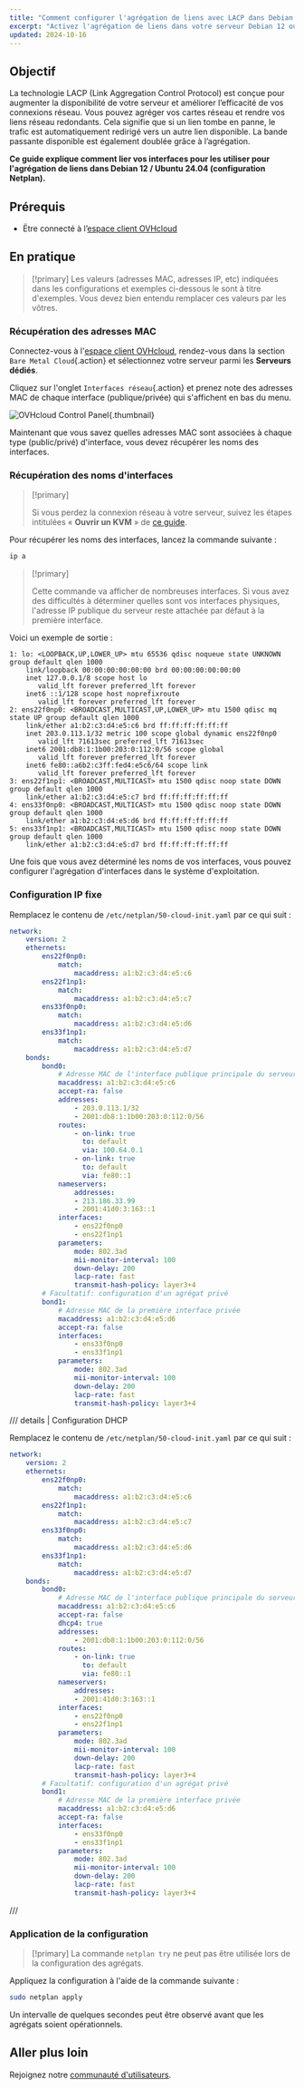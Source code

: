 ```yaml
---
title: "Comment configurer l'agrégation de liens avec LACP dans Debian 12 ou Ubuntu 24.04"
excerpt: "Activez l'agrégation de liens dans votre serveur Debian 12 ou Ubuntu 24.04 (Netplan) pour augmenter la disponibilité de votre serveur et augmenter l'efficacité de vos connexions réseau"
updated: 2024-10-16
---
```


<style>
details>summary {
    color:rgb(33, 153, 232) !important;
    cursor: pointer;
}
details>summary::before {
    content:'\25B6';
    padding-right:1ch;
}
details[open]>summary::before {
    content:'\25BC';
}
</style>

## Objectif

La technologie LACP (Link Aggregation Control Protocol) est conçue pour augmenter la disponibilité de votre serveur et améliorer l’efficacité de vos connexions réseau. Vous pouvez agréger vos cartes réseau et rendre vos liens réseau redondants. Cela signifie que si un lien tombe en panne, le trafic est automatiquement redirigé vers un autre lien disponible. La bande passante disponible est également doublée grâce à l’agrégation.

**Ce guide explique comment lier vos interfaces pour les utiliser pour l'agrégation de liens dans Debian 12 / Ubuntu 24.04 (configuration Netplan).**

## Prérequis

- Ëtre connecté à l’[espace client OVHcloud](/links/manager)

## En pratique

> [!primary]
> Les valeurs (adresses MAC, adresses IP, etc) indiquées dans les configurations et exemples ci-dessous le sont à titre d'exemples. Vous devez bien entendu remplacer ces valeurs par les vôtres.
>

### Récupération des adresses MAC

Connectez-vous à l'[espace client OVHcloud](/links/manager), rendez-vous dans la section `Bare Metal Cloud`{.action} et sélectionnez votre serveur parmi les **Serveurs dédiés**.

Cliquez sur l'onglet `Interfaces réseau`{.action} et prenez note des adresses MAC de chaque interface (publique/privée) qui s'affichent en bas du menu.

![OVHcloud Control Panel](images/ControlPanel.png){.thumbnail}

Maintenant que vous savez quelles adresses MAC sont associées à chaque type (public/privé) d'interface, vous devez récupérer les noms des interfaces.

### Récupération des noms d'interfaces

> [!primary]
>
> Si vous perdez la connexion réseau à votre serveur, suivez les étapes intitulées « **Ouvrir un KVM** » de [ce guide](/pages/bare_metal_cloud/dedicated_servers/using_ipmi_on_dedicated_servers).
>

Pour récupérer les noms des interfaces, lancez la commande suivante :

```bash
ip a
```

> [!primary]
>
> Cette commande va afficher de nombreuses interfaces. Si vous avez des difficultés à déterminer quelles sont vos interfaces physiques, l'adresse IP publique du serveur reste attachée par défaut à la première interface.
>

Voici un exemple de sortie :

```text
1: lo: <LOOPBACK,UP,LOWER_UP> mtu 65536 qdisc noqueue state UNKNOWN group default qlen 1000
    link/loopback 00:00:00:00:00:00 brd 00:00:00:00:00:00
    inet 127.0.0.1/8 scope host lo
       valid_lft forever preferred_lft forever
    inet6 ::1/128 scope host noprefixroute
       valid_lft forever preferred_lft forever
2: ens22f0np0: <BROADCAST,MULTICAST,UP,LOWER_UP> mtu 1500 qdisc mq state UP group default qlen 1000
    link/ether a1:b2:c3:d4:e5:c6 brd ff:ff:ff:ff:ff:ff
    inet 203.0.113.1/32 metric 100 scope global dynamic ens22f0np0
       valid_lft 71613sec preferred_lft 71613sec
    inet6 2001:db8:1:1b00:203:0:112:0/56 scope global
       valid_lft forever preferred_lft forever
    inet6 fe80::a6b2:c3ff:fed4:e5c6/64 scope link
       valid_lft forever preferred_lft forever
3: ens22f1np1: <BROADCAST,MULTICAST> mtu 1500 qdisc noop state DOWN group default qlen 1000
    link/ether a1:b2:c3:d4:e5:c7 brd ff:ff:ff:ff:ff:ff
4: ens33f0np0: <BROADCAST,MULTICAST> mtu 1500 qdisc noop state DOWN group default qlen 1000
    link/ether a1:b2:c3:d4:e5:d6 brd ff:ff:ff:ff:ff:ff
5: ens33f1np1: <BROADCAST,MULTICAST> mtu 1500 qdisc noop state DOWN group default qlen 1000
    link/ether a1:b2:c3:d4:e5:d7 brd ff:ff:ff:ff:ff:ff
```

Une fois que vous avez déterminé les noms de vos interfaces, vous pouvez configurer l'agrégation d'interfaces dans le système d'exploitation.

### Configuration IP fixe

Remplacez le contenu de `/etc/netplan/50-cloud-init.yaml` par ce qui suit :

```yaml
network:
    version: 2
    ethernets:
        ens22f0np0:
            match:
                macaddress: a1:b2:c3:d4:e5:c6
        ens22f1np1:
            match:
                macaddress: a1:b2:c3:d4:e5:c7
        ens33f0np0:
            match:
                macaddress: a1:b2:c3:d4:e5:d6
        ens33f1np1:
            match:
                macaddress: a1:b2:c3:d4:e5:d7
    bonds:
        bond0:
            # Adresse MAC de l'interface publique principale du serveur
            macaddress: a1:b2:c3:d4:e5:c6
            accept-ra: false
            addresses:
                - 203.0.113.1/32
                - 2001:db8:1:1b00:203:0:112:0/56
            routes:
                - on-link: true
                  to: default
                  via: 100.64.0.1
                - on-link: true
                  to: default
                  via: fe80::1
            nameservers:
                addresses:
                - 213.186.33.99
                - 2001:41d0:3:163::1
            interfaces:
                - ens22f0np0
                - ens22f1np1
            parameters:
                mode: 802.3ad
                mii-monitor-interval: 100
                down-delay: 200
                lacp-rate: fast
                transmit-hash-policy: layer3+4
        # Facultatif: configuration d'un agrégat privé
        bond1:
            # Adresse MAC de la première interface privée
            macaddress: a1:b2:c3:d4:e5:d6
            accept-ra: false
            interfaces:
                - ens33f0np0
                - ens33f1np1
            parameters:
                mode: 802.3ad
                mii-monitor-interval: 100
                down-delay: 200
                lacp-rate: fast
                transmit-hash-policy: layer3+4 
```

/// details | Configuration DHCP

Remplacez le contenu de `/etc/netplan/50-cloud-init.yaml` par ce qui suit :

```yaml
network:
    version: 2
    ethernets:
        ens22f0np0:
            match:
                macaddress: a1:b2:c3:d4:e5:c6
        ens22f1np1:
            match:
                macaddress: a1:b2:c3:d4:e5:c7
        ens33f0np0:
            match:
                macaddress: a1:b2:c3:d4:e5:d6
        ens33f1np1:
            match:
                macaddress: a1:b2:c3:d4:e5:d7
    bonds:
        bond0:
            # Adresse MAC de l'interface publique principale du serveur
            macaddress: a1:b2:c3:d4:e5:c6
            accept-ra: false
            dhcp4: true
            addresses:
                - 2001:db8:1:1b00:203:0:112:0/56
            routes:
                - on-link: true
                  to: default
                  via: fe80::1
            nameservers:
                addresses:
                - 2001:41d0:3:163::1
            interfaces:
                - ens22f0np0
                - ens22f1np1
            parameters:
                mode: 802.3ad
                mii-monitor-interval: 100
                down-delay: 200
                lacp-rate: fast
                transmit-hash-policy: layer3+4
        # Facultatif: configuration d'un agrégat privé
        bond1:
            # Adresse MAC de la première interface privée
            macaddress: a1:b2:c3:d4:e5:d6
            accept-ra: false
            interfaces:
                - ens33f0np0
                - ens33f1np1
            parameters:
                mode: 802.3ad
                mii-monitor-interval: 100
                down-delay: 200
                lacp-rate: fast
                transmit-hash-policy: layer3+4 
```

///

### Application de la configuration

> [!primary]
> La commande `netplan try` ne peut pas être utilisée lors de la configuration des agrégats.

Appliquez la configuration à l'aide de la commande suivante :

```bash
sudo netplan apply
```

Un intervalle de quelques secondes peut être observé avant que les agrégats soient opérationnels.

## Aller plus loin

Rejoignez notre [communauté d'utilisateurs](/links/community).
